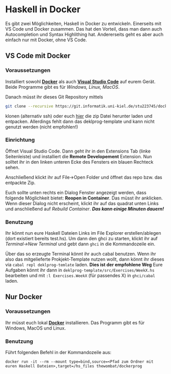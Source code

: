 # Haskell in Docker #

Es gibt zwei Möglichkeiten, Haskell in Docker zu entwickeln.
Einerseits mit VS Code und Docker zusammen. Das hat den Vorteil, dass man dann auch Autocompletion und Syntax Highlithing hat.
Andererseits geht es aber auch einfach nur mit Docker, ohne VS Code.


## VS Code mit Docker ##

### Voraussetzungen ###

Installiert sowohl [**Docker**](https://www.docker.com/) als auch [**Visual Studio Code**](https://code.visualstudio.com/) auf eurem Gerät.
Beide Programme gibt es für *Windows, Linux, MacOS*.

Danach müsst ihr dieses Git Repository mittels
```bash
git clone --recursive https://git.informatik.uni-kiel.de/stu223745/dockerprog.git
```
klonen (alternativ ssh) oder euch [hier](https://git.informatik.uni-kiel.de/stu223745/dockerprog/-/archive/main/dockerprog-main.zip) die zip Datei herunter laden und entpacken. Allerdings fehlt dann das deklprog-template und kann nicht genutzt werden (nicht empfohlen!)


### Einrichtung ###

Öffnet Visual Studio Code.
Dann geht ihr in den Extensions Tab (linke Seitenleiste) und installiert die **Remote Developement** Extension.
Nun solltet ihr in den linken unteren Ecke des Fensters ein blauen Rechteck sehen.

Anschließend klickt ihr auf File->Open Folder und öffnet das repo bzw. das entpackte Zip.

Euch sollte unten rechts ein Dialog Fenster angezeigt werden, dass folgende Möglichkeit bietet: **Reopen in Container**. Das müsst ihr anklicken.
Wenn dieser Dialog nicht erscheint, klickt ihr auf das quadrat unten Links und anschließend auf *Rebuild Container*. ***Das kann einige Minuten dauern!***

### Benutzung ###

Ihr könnt nun eure Haskell Dateien Links im File Explorer erstellen/ablegen (dort existiert bereits test.hs).
Um dann den ghci zu starten, klickt ihr auf *Terminal->New Terminal* und gebt dann `ghci` in die Kommandozeile ein.

Über das so erzeugte Terminal könnt ihr auch cabal benutzen. Wenn ihr also das mitgelieferte Prokjekt-Template nutzen wollt, dann könnt ihr dieses via `cabal repl deklprog-temlate` laden.
**Dies ist der empfohlene Weg** Eure Aufgaben könnt ihr dann in `deklprog-template/src/Exercises/WeekX.hs` bearbeiten und mit `:l Exercises.WeekX` (für passendes X) in `ghci/cabal` laden.

## Nur Docker ##

### Voraussetzungen ###

Ihr müsst euch lokal [**Docker**](https://www.docker.com/) installieren.
Das Programm gibt es für Windows, MacOS und Linux.

### Benutzung ###

Führt folgenden Befehl in der Kommandozeile aus:
```
docker run -it --rm --mount type=bind,source=<Pfad zum Ordner mit euren Haskell Dateien>,target=/hs_files thewombat/dockerprog
```
